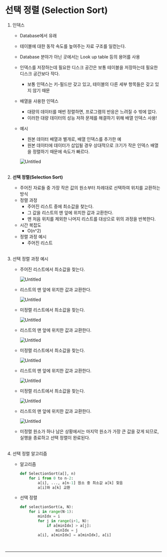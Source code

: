 # 선택 정렬 (Selection Sort)


1. 인덱스
    - Database에서 유래
    - 테이블에 대한 동작 속도를 높여주는 자료 구조를 일컫는다.
    - Database 분야가 아닌 곳에서는 Look up table 등의 용어를 사용
    - 인덱스를 저장하는데 필요한 디스크 공간은 보통 테이블을 저장하는데 필요한 디스크 공간보다 작다.
        - 보통 인덱스는 키-필드만 갖고 있고, 테이블의 다른 세부 항목들은 갖고 있지 않기 때문
    - 배열을 사용한 인덱스
        - 대량의 데이터를 매번 정렬하면, 프로그램의 반응은 느려질 수 밖에 없다.
        - 이러한 대량 데이터의 성능 저하 문제를 해결하기 위해 배열 인덱스 사용!
    - 예시
        - 원본 데이터 배열과 별개로, 배열 인덱스를 추가한 예
        - 원본 데이터에 데이터가 삽입될 경우 상대적으로 크기가 작은 인덱스 배열을 정렬하기 때문에 속도가 빠르다.
        
        ![Untitled](https://s3-us-west-2.amazonaws.com/secure.notion-static.com/93691437-1681-4756-8ef1-19f19464bad4/Untitled.png)
<br><br>        
    
2. **선택 정렬(Selection Sort)**
    - 주어진 자료들 중 가장 작은 값의 원소부터 차례대로 선택하여 위치를 교환하는 방식
    - 정렬 과정
        - 주어진 리스트 중에 최소값을 찾는다.
        - 그 값을 리스트의 맨 앞에 위치한 값과 교환한다.
        - 맨 처음 위치를 제외한 나머지 리스트를 대상으로 위의 과정을 반복한다.
    - 시간 복잡도
        - O(n^2)
    - 정렬 과정 예시
        - 주어진 리스트
<br><br>

3. 선택 정렬 과정 예시
    - 주어진 리스트에서 최소값을 찾는다.
        
        ![Untitled](https://s3-us-west-2.amazonaws.com/secure.notion-static.com/4a9ca652-8c29-40a9-b7a1-10c9dfce553b/Untitled.png)
        
    - 리스트의 맨 앞에 위치한 값과 교환한다.
        
        ![Untitled](https://s3-us-west-2.amazonaws.com/secure.notion-static.com/2eb8ae18-7340-40ed-afe7-4a8962df8cc5/Untitled.png)
        
    - 미정렬 리스트에서 최소값을 찾는다.
        
        ![Untitled](https://s3-us-west-2.amazonaws.com/secure.notion-static.com/5b522563-9c90-45f6-9785-8065bac461c2/Untitled.png)
        
    - 리스트의 맨 앞에 위치한 값과 교환한다.
        
        ![Untitled](https://s3-us-west-2.amazonaws.com/secure.notion-static.com/93fef535-be25-4ea2-88f5-264b95813b7c/Untitled.png)
        
    - 미정렬 리스트에서 최소값을 찾는다.
        
        ![Untitled](https://s3-us-west-2.amazonaws.com/secure.notion-static.com/2753bd77-00db-4921-90ce-406b9c151539/Untitled.png)
        
    - 리스트의 맨 앞에 위치한 값과 교환한다.
        
        ![Untitled](https://s3-us-west-2.amazonaws.com/secure.notion-static.com/c035c549-38ff-4b1c-85c5-141bb3c5a588/Untitled.png)
        
    - 미정렬 리스트에서 최소값을 찾는다.
        
        ![Untitled](https://s3-us-west-2.amazonaws.com/secure.notion-static.com/a4d3675b-b6cb-49b6-a1a0-6169a9056b96/Untitled.png)
        
    - 리스트의 맨 앞에 위치한 값과 교환한다.
        
        ![Untitled](https://s3-us-west-2.amazonaws.com/secure.notion-static.com/9355bada-cfd5-498b-b7a8-6d1bce93b01e/Untitled.png)
        
    - 미정렬 원소가 하나 남은 상황에서는 마지막 원소가  가장 큰 값을 갖게 되므로, 실행을 종료하고 선택 정렬이 완료된다.
<br><br>

4. 선택 정렬 알고리즘
    - 알고리즘
        
        ```python
        def SelectionSort(a[], n)
            for i from 0 to n-2:
                a[i], ..., a[n-1] 원소 중 최소값 a[k] 찾음
                a[i]와 a[k] 교환
        ```
        
    - 선택 정렬
        
        ```python
        def selectionSort(a, N):
            for i in range(N-1):
                minIdx = i
                for j in range(i+1, N):
                    if a[minIdx] > a[j]:
                        minIdx = j
                a[i], a[minIdx] = a[minIdx], a[i]
        ```
<br>        

---
